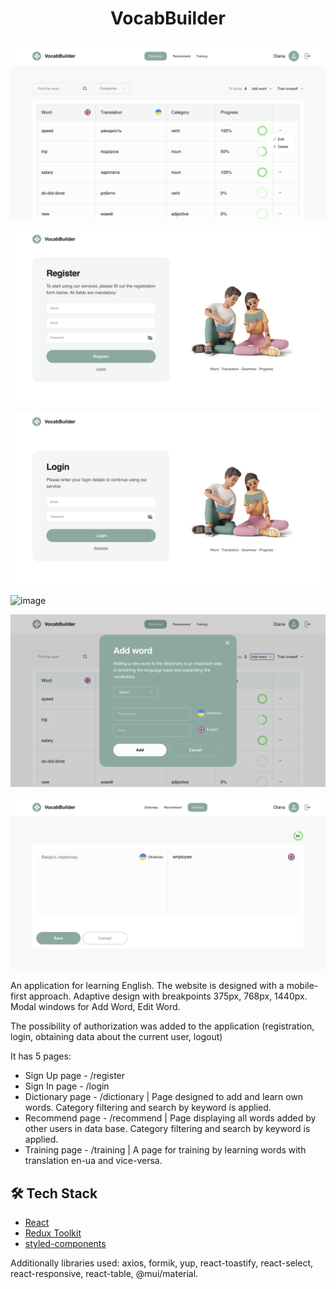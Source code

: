 # <p align="center">VocabBuilder</p>

![image](https://github.com/DianaKryzhanivska/VocabBuilder/blob/main/dictionary.png)

![image](https://github.com/DianaKryzhanivska/VocabBuilder/blob/main/register.png)

![image](https://github.com/DianaKryzhanivska/VocabBuilder/blob/main/login.png)

![image](https://github.com/DianaKryzhanivska/VocabBuilder/blob/main/recomend.png)

![image](https://github.com/DianaKryzhanivska/VocabBuilder/blob/main/add.png)

![image](https://github.com/DianaKryzhanivska/VocabBuilder/blob/main/training.png)

An application for learning English.
The website is designed with a mobile-first approach. Adaptive design with
breakpoints 375px, 768px, 1440px. Modal windows for Add Word, Edit Word.

The possibility of authorization was added to the
application (registration, login, obtaining data about the current user, logout)

It has 5 pages:

- Sign Up page - /register
- Sign In page - /login
- Dictionary page - /dictionary | Page designed to add and learn own words.
  Category filtering and search by keyword is applied.
- Recommend page - /recommend | Page displaying all words added by other users in
  data base. Category filtering and search by keyword is applied.
- Training page - /training | A page for training by learning words with translation
  en-ua and vice-versa.

## 🛠️ Tech Stack

- [React](https://reactjs.org/)
- [Redux Toolkit](https://redux-toolkit.js.org)
- [styled-components](https://styled-components.com)

Additionally libraries used: axios, formik, yup, react-toastify,
react-select, react-responsive, react-table, @mui/material.
